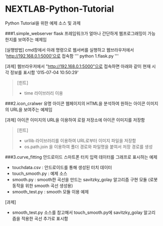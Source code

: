 # NEXTLAB-Python-Tutorial
Python Tutorial을 위한 예제 소스 및 과제

###1.simple_webserver
flask 프레임워크가 얼마나 간단하게 웹프로그래밍이 가능한지를 보여주는 예제임

[실행방법]
cmd창에서 아래 명령으로 웹서버를 실행하고 웹브라우저에서 'http://192.168.0.1:5000'으로 접속함
'''
python 1.flask.py
'''

[과제]
웹브라우저에서 "http://192.168.0.1:5000"으로 접속하면 아래와 같이 현재 시각 정보를 표시함
'015-07-04 10:50:29'

> [힌트]
> - time 라이브러리 이용

###2.icon_cralwer
유명 아이콘 웹페이지의 HTML을 분석하여 원하는 아이콘 이미지의 URL을 보여주는 예제임

[과제]
아이콘 이미지의 URL을 이용하여 로컬 저장소에 아이콘 이미지를 저장함

> [힌트]
> - urllib 라이브러리를 이용하여 URL로부터 이미지 파일을 저장함
> - os.path.join 을 이용하여 폴더 경로와 파일명을 붙여서 저장 경로를 생성

###3.curve_fitting
안드로이드 스마트폰 터치 입력 데이터를 그래프로 표시하는 예제
- touchdata.csv : 안드로이드를 통해 생성된 터치 데이터
- touch_smooth.py : 예제 소스
- smooth.py : smooth한 곡선을 만드는 savitzky_golay 알고리즘 구현 모듈 (로봇 동작을 위한 smooth 곡선 생성용)
- smooth_test.py : smooth 모듈 이용 예제

[과제]
- smooth_test.py 소스를 참고해서 touch_smooth.py에 savitzky_golay 알고리즘을 적용한 곡선 추가로 표시함
